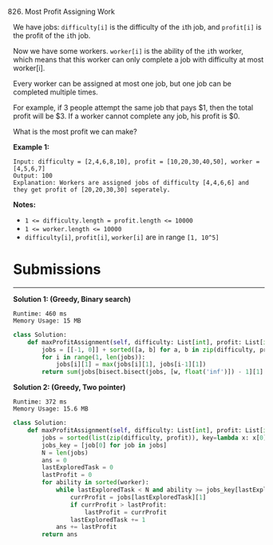 826. Most Profit Assigning Work

We have jobs: `difficulty[i]` is the difficulty of the `i`th job, and `profit[i]` is the profit of the `i`th job. 

Now we have some workers. `worker[i]` is the ability of the `i`th worker, which means that this worker can only complete a job with difficulty at most worker[i]. 

Every worker can be assigned at most one job, but one job can be completed multiple times.

For example, if 3 people attempt the same job that pays $1, then the total profit will be $3.  If a worker cannot complete any job, his profit is $0.

What is the most profit we can make?

**Example 1:**
```
Input: difficulty = [2,4,6,8,10], profit = [10,20,30,40,50], worker = [4,5,6,7]
Output: 100 
Explanation: Workers are assigned jobs of difficulty [4,4,6,6] and they get profit of [20,20,30,30] seperately.
```

**Notes:**

* `1 <= difficulty.length = profit.length <= 10000`
* `1 <= worker.length <= 10000`
* `difficulty[i]`, `profit[i]`, `worker[i]` are in range `[1, 10^5]`

# Submissions
---
**Solution 1: (Greedy, Binary search)**
```
Runtime: 460 ms
Memory Usage: 15 MB
```
```python
class Solution:
    def maxProfitAssignment(self, difficulty: List[int], profit: List[int], worker: List[int]) -> int:
        jobs = [[-1, 0]] + sorted([a, b] for a, b in zip(difficulty, profit))
        for i in range(1, len(jobs)):
            jobs[i][1] = max(jobs[i][1], jobs[i-1][1])
        return sum(jobs[bisect.bisect(jobs, [w, float('inf')]) - 1][1] for w in worker)
```

**Solution 2: (Greedy, Two pointer)**
```
Runtime: 372 ms
Memory Usage: 15.6 MB
```
```python
class Solution:
    def maxProfitAssignment(self, difficulty: List[int], profit: List[int], worker: List[int]) -> int:
        jobs = sorted(list(zip(difficulty, profit)), key=lambda x: x[0])
        jobs_key = [job[0] for job in jobs]
        N = len(jobs)
        ans = 0
        lastExploredTask = 0
        lastProfit = 0
        for ability in sorted(worker):
            while lastExploredTask < N and ability >= jobs_key[lastExploredTask]:
                currProfit = jobs[lastExploredTask][1]
                if currProfit > lastProfit:
                    lastProfit = currProfit
                lastExploredTask += 1
            ans += lastProfit
        return ans
```